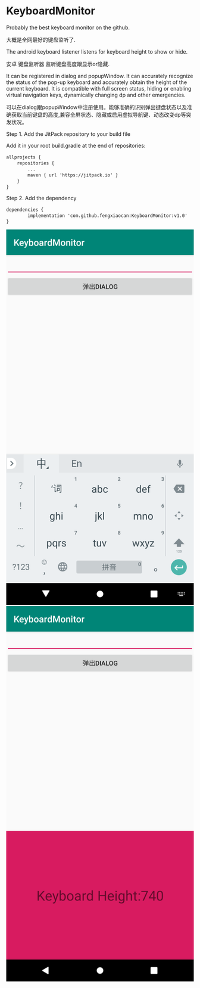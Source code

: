 # KeyboardMonitor
Probably the best keyboard monitor on the github.

大概是全网最好的键盘监听了.

The android keyboard listener listens for keyboard height to show or hide.

安卓 键盘监听器 监听键盘高度跟显示or隐藏.

It can be registered in dialog and popupWindow. It can accurately recognize the status of the pop-up keyboard and accurately obtain the height of the current keyboard. It is compatible with full screen status, hiding or enabling virtual navigation keys, dynamically changing dp and other emergencies.

可以在dialog跟popupWindow中注册使用。能够准确的识别弹出键盘状态以及准确获取当前键盘的高度,兼容全屏状态、隐藏或启用虚拟导航键、动态改变dp等突发状况。

Step 1. Add the JitPack repository to your build file

Add it in your root build.gradle at the end of repositories:

	allprojects {
		repositories {
			...
			maven { url 'https://jitpack.io' }
		}
	}
Step 2. Add the dependency

	dependencies {
	        implementation 'com.github.fengxiaocan:KeyboardMonitor:v1.0'
	}
  
![avatar](/doc/image1.png)
![avatar](/doc/image2.png)
